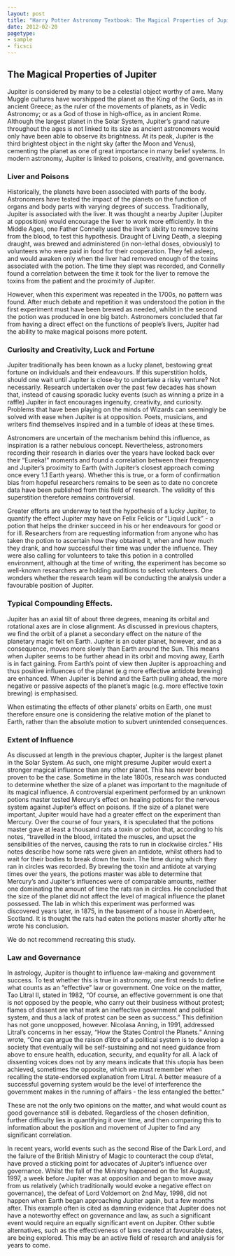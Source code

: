 ```yaml
---
layout: post
title: "Harry Potter Astronomy Textbook: The Magical Properties of Jupiter"
date: 2012-02-20
pagetype: 
- sample
- ficsci
---
```


## The Magical Properties of Jupiter

Jupiter is considered by many to be a celestial object worthy of awe. Many Muggle cultures have worshipped the planet as the King of the Gods, as in ancient Greece; as the ruler of the movements of planets, as in Vedic Astronomy; or as a God of those in high-office, as in ancient Rome. Although the largest planet in the Solar System, Jupiter’s grand nature throughout the ages is not linked to its size as ancient astronomers would only have been able to observe its brightness. At its peak, Jupiter is the third brightest object in the night sky (after the Moon and Venus), cementing the planet as one of great importance in many belief systems. In modern astronomy, Jupiter is linked to poisons, creativity, and governance.

### Liver and Poisons

Historically, the planets have been associated with parts of the body. Astronomers have tested the impact of the planets on the function of organs and body parts with varying degrees of success. Traditionally, Jupiter is associated with the liver. It was thought a nearby Jupiter (Jupiter at opposition) would encourage the liver to work more efficiently. In the Middle Ages, one Father Connelly used the liver’s ability to remove toxins from the blood, to test this hypothesis. Draught of Living Death, a sleeping draught, was brewed and administered (in non-lethal doses, obviously) to volunteers who were paid in food for their cooperation. They fell asleep, and would awaken only when the liver had removed enough of the toxins associated with the potion. The time they slept was recorded, and Connelly found a correlation between the time it took for the liver to remove the toxins from the patient and the proximity of Jupiter. 

However, when this experiment was repeated in the 1700s, no pattern was found. After much debate and repetition it was understood the potion in the first experiment must have been brewed as needed, whilst in the second the potion was produced in one big batch. Astronomers concluded that far from having a direct effect on the functions of people’s livers, Jupiter had the ability to make magical poisons more potent.

### Curiosity and Creativity, Luck and Fortune

Jupiter traditionally has been known as a lucky planet, bestowing great fortune on individuals and their endeavours. If this superstition holds, should one wait until Jupiter is close-by to undertake a risky venture? Not necessarily. Research undertaken over the past few decades has shown that, instead of causing sporadic lucky events (such as winning a prize in a raffle) Jupiter in fact encourages ingenuity, creativity, and curiosity. Problems that have been playing on the minds of Wizards can seemingly be solved with ease when Jupiter is at opposition.  Poets, musicians, and writers find themselves inspired and in a tumble of ideas at these times. 

Astronomers are uncertain of the mechanism behind this influence, as inspiration is a rather nebulous concept. Nevertheless, astronomers recording their research in diaries over the years have looked back over their “Eureka!” moments and found a correlation between their frequency and Jupiter’s proximity to Earth (with Jupiter’s closest approach coming once every 1.1 Earth years). Whether this is true, or a form of confirmation bias from hopeful researchers remains to be seen as to date no concrete data have been published from this field of research. The validity of this superstition therefore remains controversial.

Greater efforts are underway to test the hypothesis of a lucky Jupiter, to quantify the effect Jupiter may have on Felix Felicis or “Liquid Luck” - a potion that helps the drinker succeed in his or her endeavours for good or for ill. Researchers from are requesting information from anyone who has taken the potion to ascertain how they obtained it, when and how much they drank, and how successful their time was under the influence. They were also calling for volunteers to take this potion in a controlled environment, although at the time of writing, the experiment has become so well-known researchers are holding auditions to select volunteers. One wonders whether the research team will be conducting the analysis under a favourable position of Jupiter.

### Typical Compounding Effects.

Jupiter has an axial tilt of about three degrees, meaning its orbital and rotational axes are in close alignment. As discussed in previous chapters, we find the orbit of a planet a secondary effect on the nature of the planetary magic felt on Earth. Jupiter is an outer planet, however, and as a consequence, moves more slowly than Earth around the Sun. This means when Jupiter seems to be further ahead in its orbit and moving away, Earth is in fact gaining. From Earth’s point of view then Jupiter is approaching and thus positive influences of the planet (e.g more effective antidote brewing) are enhanced. When Jupiter is behind and the Earth pulling ahead, the more negative or passive aspects of the planet’s magic (e.g. more effective toxin brewing) is emphasised. 

When estimating the effects of other planets’ orbits on Earth, one must therefore ensure one is considering the relative motion of the planet to Earth, rather than the absolute motion to subvert unintended consequences.

### Extent of Influence

As discussed at length in the previous chapter, Jupiter is the largest planet in the Solar System. As such, one might presume Jupiter would exert a stronger magical influence than any other planet. This has never been proven to be the case. 
Sometime in the late 1800s, research was conducted to determine whether the size of a planet was important to the magnitude of its magical influence. A controversial experiment performed by an unknown potions master tested Mercury’s effect on healing potions for the nervous system against Jupiter’s effect on poisons. If the size of a planet were important, Jupiter would have had a greater effect on the experiment than Mercury. Over the course of four years, it is speculated that the potions master gave at least a thousand rats a toxin or potion that, according to his notes, “travelled in the blood, irritated the muscles, and upset the sensibilities of the nerves, causing the rats to run in clockwise circles.” His notes describe how some rats were given an antidote, whilst others had to wait for their bodies to break down the toxin. The time during which they ran in circles was recorded. By brewing the toxin and antidote at varying times over the years, the potions master was able to determine that Mercury’s and Jupiter’s influences were of comparable amounts, neither one dominating the amount of time the rats ran in circles. He concluded that the size of the planet did not affect the level of magical influence the planet possessed. The lab in which this experiment was performed was discovered years later, in 1875, in the basement of a house in Aberdeen, Scotland. It is thought the rats had eaten the potions master shortly after he wrote his conclusion. 

We do not recommend recreating this study.

### Law and Governance

In astrology, Jupiter is thought to influence law-making and government success. To test whether this is true in astronomy, one first needs to define what counts as an “effective” law or government. One voice on the matter, Tao Litral II, stated in 1982, “Of course, an effective government is one that is not opposed by the people, who carry out their business without protest; flames of dissent are what mark an ineffective government and political system, and thus a lack of protest can be seen as success.” 
This definition has not gone unopposed, however. Nicolasa Anning, in 1991, addressed Litral’s concerns in her essay, “How the States Control the Planets.” Anning wrote, “One can argue the raison d’être of a political system is to develop a society that eventually will be self-sustaining and not need guidance from above to ensure health, education, security, and equality for all. A lack of dissenting voices does not by any means indicate that this utopia has been achieved, sometimes the opposite, which we must remember when recalling the state-endorsed explanation from Litral. A better measure of a successful governing system would be the level of interference the government makes in the running of affairs - the less entangled the better.”

These are not the only two opinions on the matter, and what would count as good governance still is debated. Regardless of the chosen definition, further difficulty lies in quantifying it over time, and then comparing this to information about the position and movement of Jupiter to find any significant correlation.

In recent years, world events such as the second Rise of the Dark Lord, and the failure of the British Ministry of Magic to counteract the coup d’etat, have proved a sticking point for advocates of Jupiter’s influence over governance. Whilst the fall of the Ministry happened on the 1st August, 1997, a week before Jupiter was at opposition and began to move away from us relatively (which traditionally would evoke a negative effect on governance), the defeat of Lord Voldemort on 2nd May, 1998, did not happen when Earth began approaching Jupiter again, but a few months after. This example often is cited as damning evidence that Jupiter does not have a noteworthy effect on governance and law, as such a significant event would require an equally significant event on Jupiter. Other subtle alternatives, such as the effectiveness of laws created at favourable dates, are being explored. This may be an active field of research and analysis for years to come.
